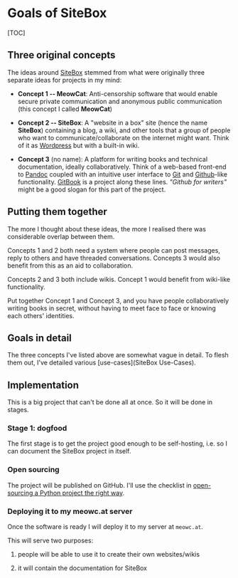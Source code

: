 # Goals of SiteBox

[TOC]

## Three original concepts

The ideas around [SiteBox](Sitebox) stemmed from what were originally three separate ideas for projects in my mind:

* **Concept 1 -- MeowCat**: Anti-censorship software that would enable secure private communication and anonymous public communication (this concept I called **MeowCat**)

* **Concept 2 -- SiteBox**: A "website in a box" site (hence the name **SiteBox**) containing a blog, a wiki, and other tools that a group of people who want to communicate/collaborate on the internet might want. Think of it as [Wordpress](https://wordpress.com/) but with a built-in wiki.

* **Concept 3** (no name): A platform for writing books and technical documentation, ideally collaboratively. Think of a web-based front-end to [Pandoc](http://johnmacfarlane.net/pandoc/) coupled with an intuitive user interface to [Git](http://git-scm.com/) and [Github](https://github.com/)-like functionality. [GitBook](https://www.gitbook.io/) is a project along these lines. *"Github for writers"* might be a good slogan for this part of the project.

## Putting them together

The more I thought about these ideas, the more I realised there was considerable overlap between them. 

Concepts 1 and 2 both need a system where people can post messages, reply to others and have threaded conversations. Concepts 3 would also benefit from this as an aid to collaboration.

Concepts 2 and 3 both include wikis. Concept 1 would benefit from wiki-like functionality.

Put together Concept 1 and Concept 3, and you have people collaboratively writing books in secret, without having to meet face to face or knowing each others' identities.

## Goals in detail

The three concepts I've listed above are somewhat vague in detail. To flesh them out, I've detailed various [use-cases](SiteBox Use-Cases).

## Implementation 

This is a big project that can't be done all at once. So it will be done in stages.

### Stage 1: dogfood

The first stage is to get the project good enough to be self-hosting, i.e. so I can document the SiteBox project in itself.

### Open sourcing

The project will be published on GitHub. I'll use the checklist in [open-sourcing a Python project the right way](http://www.jeffknupp.com/blog/2013/08/16/open-sourcing-a-python-project-the-right-way/).

### Deploying it to my meowc.at server

Once the software is ready I will deploy it to my server at `meowc.at`.

This will serve two purposes:

1. people will be able to use it to create their own websites/wikis

2. it will contain the documentation for SiteBox
